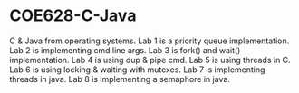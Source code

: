 # COE628-C-Java
C &amp; Java from operating systems.
Lab 1 is a priority queue implementation.
Lab 2 is implementing cmd line args.
Lab 3 is fork() and wait() implementation.
Lab 4 is using dup & pipe cmd.
Lab 5 is using threads in C.
Lab 6 is using locking & waiting with mutexes.
Lab 7 is implementing threads in java.
Lab 8 is implementing a semaphore in java.
